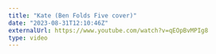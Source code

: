 ```yaml
---
title: "Kate (Ben Folds Five cover)"
date: "2023-08-31T12:10:46Z"
externalUrl: https://www.youtube.com/watch?v=qEOpBvMPIg8
type: video
---
```

